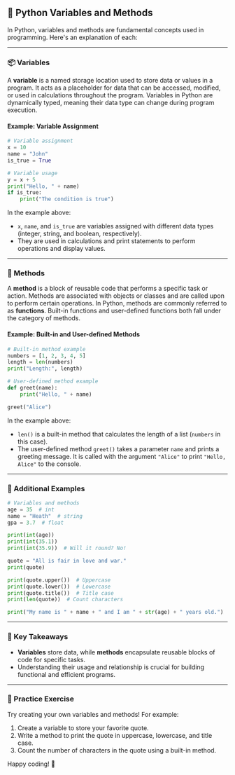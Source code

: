 ## 🐍 Python Variables and Methods

In Python, variables and methods are fundamental concepts used in programming. Here's an explanation of each:

---

### 📦 Variables

A **variable** is a named storage location used to store data or values in a program. It acts as a placeholder for data that can be accessed, modified, or used in calculations throughout the program. Variables in Python are dynamically typed, meaning their data type can change during program execution.

#### Example: Variable Assignment

```python
# Variable assignment
x = 10
name = "John"
is_true = True

# Variable usage
y = x + 5
print("Hello, " + name)
if is_true:
    print("The condition is true")
```

In the example above:
- `x`, `name`, and `is_true` are variables assigned with different data types (integer, string, and boolean, respectively).
- They are used in calculations and print statements to perform operations and display values.

---

### 🔧 Methods

A **method** is a block of reusable code that performs a specific task or action. Methods are associated with objects or classes and are called upon to perform certain operations. In Python, methods are commonly referred to as **functions**. Built-in functions and user-defined functions both fall under the category of methods.

#### Example: Built-in and User-defined Methods

```python
# Built-in method example
numbers = [1, 2, 3, 4, 5]
length = len(numbers)
print("Length:", length)

# User-defined method example
def greet(name):
    print("Hello, " + name)

greet("Alice")
```

In the example above:
- `len()` is a built-in method that calculates the length of a list (`numbers` in this case).
- The user-defined method `greet()` takes a parameter `name` and prints a greeting message. It is called with the argument `"Alice"` to print `"Hello, Alice"` to the console.

---

### 🧪 Additional Examples

```python
# Variables and methods
age = 35  # int
name = "Heath"  # string
gpa = 3.7  # float

print(int(age))
print(int(35.1))
print(int(35.9))  # Will it round? No!

quote = "All is fair in love and war."
print(quote)

print(quote.upper())  # Uppercase
print(quote.lower())  # Lowercase
print(quote.title())  # Title case
print(len(quote))  # Count characters

print("My name is " + name + " and I am " + str(age) + " years old.")
```

---

### 📝 Key Takeaways

- **Variables** store data, while **methods** encapsulate reusable blocks of code for specific tasks.
- Understanding their usage and relationship is crucial for building functional and efficient programs.

---

### 🚀 Practice Exercise

Try creating your own variables and methods! For example:
1. Create a variable to store your favorite quote.
2. Write a method to print the quote in uppercase, lowercase, and title case.
3. Count the number of characters in the quote using a built-in method.

Happy coding! 🎉